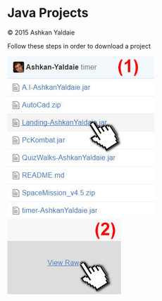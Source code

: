 # Java Projects
© 2015 Ashkan Yaldaie

Follow these steps in order to download a project

![Step 1](https://github.com/Ashkan-Yaldaie/java/blob/master/img/download_step1.jpg "Step 1")![Step 2](https://github.com/Ashkan-Yaldaie/java/blob/master/img/download_step2.jpg "Step 2")
